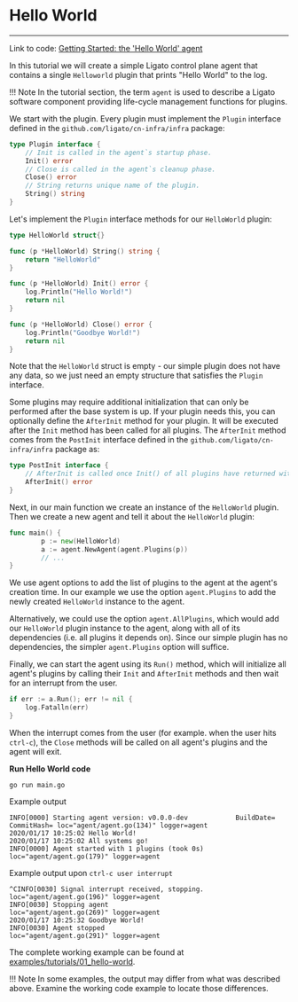 # Hello World

---

Link to code: [Getting Started: the 'Hello World' agent][code-link]

In this tutorial we will create a simple Ligato control plane agent that 
contains a single `Helloworld` plugin that prints "Hello World" to the log.

!!! Note
    In the tutorial section, the term `agent` is used to describe a Ligato software component providing life-cycle management functions for plugins.

We start with the plugin. Every plugin must implement the `Plugin` interface
defined in the `github.com/ligato/cn-infra/infra` package:

```go
type Plugin interface {
	// Init is called in the agent`s startup phase.
	Init() error
	// Close is called in the agent`s cleanup phase.
	Close() error
	// String returns unique name of the plugin.
	String() string
}
```

Let's implement the `Plugin` interface methods for our `HelloWorld` plugin:

```go
type HelloWorld struct{}

func (p *HelloWorld) String() string {
	return "HelloWorld"
}

func (p *HelloWorld) Init() error {
	log.Println("Hello World!")
	return nil
}

func (p *HelloWorld) Close() error {
	log.Println("Goodbye World!")
	return nil
}
```
Note that the `HelloWorld` struct is empty - our simple plugin does not 
have any data, so we just need an empty structure that satisfies the 
`Plugin` interface.

Some plugins may require additional initialization that can only be
performed after the base system is up. If your plugin
needs this, you can optionally define the `AfterInit` method for your
plugin. It will be executed after the `Init` method has been called for
all plugins. The `AfterInit` method comes from the `PostInit` interface
defined in the `github.com/ligato/cn-infra/infra` package as:

```go
type PostInit interface {
	// AfterInit is called once Init() of all plugins have returned without error.
	AfterInit() error
}
```

Next, in our main function we create an instance of the `HelloWorld` plugin. Then we 
create a new agent and tell it about the `HelloWorld` plugin:

```go
func main() {
    	p := new(HelloWorld)    
    	a := agent.NewAgent(agent.Plugins(p))
    	// ...
}
```

We use agent options to add the list of plugins to the agent at the agent's creation
time. In our example we use the option `agent.Plugins` to add the newly created 
`HelloWorld` instance to the agent.

Alternatively, we could use the option
`agent.AllPlugins`, which would add our `HelloWorld` plugin instance to the agent,
along with all of its dependencies (i.e. all plugins it depends on). Since our 
simple plugin has no dependencies, the simpler `agent.Plugins` option will suffice.

Finally, we can start the agent using its `Run()` method, which will initialize
all agent's plugins by calling their `Init` and `AfterInit` methods and then wait
for an interrupt from the user.



```go
if err := a.Run(); err != nil {
	log.Fatalln(err)
}
```
When the interrupt comes from the user (for example. when the user hits `ctrl-c`), 
the `Close` methods will be called on all agent's plugins and the agent will exit.

__Run Hello World code__
```
go run main.go
```
Example output
```
INFO[0000] Starting agent version: v0.0.0-dev            BuildDate= CommitHash= loc="agent/agent.go(134)" logger=agent
2020/01/17 10:25:02 Hello World!
2020/01/17 10:25:02 All systems go!
INFO[0000] Agent started with 1 plugins (took 0s)        loc="agent/agent.go(179)" logger=agent
```

Example output upon `ctrl-c user interrupt`

```
^CINFO[0030] Signal interrupt received, stopping.          loc="agent/agent.go(196)" logger=agent
INFO[0030] Stopping agent                                loc="agent/agent.go(269)" logger=agent
2020/01/17 10:25:32 Goodbye World!
INFO[0030] Agent stopped                                 loc="agent/agent.go(291)" logger=agent
```

The complete working example can be found at [examples/tutorials/01_hello-world](https://github.com/ligato/cn-infra/blob/master/examples/tutorials/01_hello-world).

!!! Note
    In some examples, the output may differ from what was described above. Examine the working code example to locate those differences.

[code-link]: https://github.com/ligato/cn-infra/tree/master/examples/tutorials/01_hello-world
